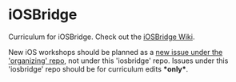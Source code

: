 # iOSBridge

Curriculum for iOSBridge. Check out the [iOSBridge Wiki](https://github.com/mobilebridge/iosbridge/wiki).

New iOS workshops should be planned as a [new issue under the 'organizing' repo](https://github.com/mobilebridge/organizing/issues/new), not under this 'iosbridge' repo.  Issues under this 'iosbridge' repo should be for curriculum edits **\*only\***.
